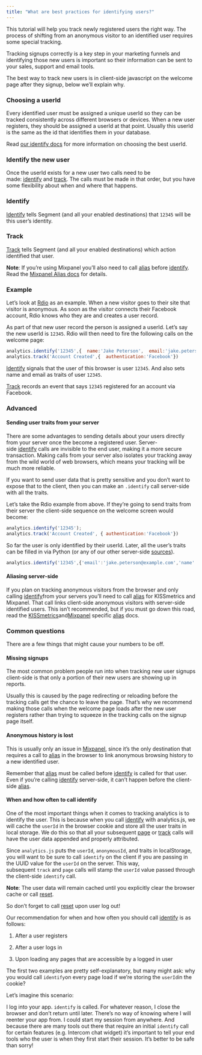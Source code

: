 ```yaml
---
title: "What are best practices for identifying users?"
---
```


This tutorial will help you track newly registered users the right way. The process of shifting from an anonymous visitor to an identified user requires some special tracking.

Tracking signups correctly is a key step in your marketing funnels and identifying those new users is important so their information can be sent to your sales, support and email tools.

The best way to track new users is in client-side javascript on the welcome page after they signup, below we’ll explain why.

### Choosing a userId

Every identified user must be assigned a unique userId so they can be tracked consistently across different browsers or devices. When a new user registers, they should be assigned a userId at that point. Usually this userId is the same as the id that identifies them in your database.

Read [our identify docs](https://segment.com/docs/spec/identify/#user-id) for more information on choosing the best userId.

### Identify the new user

Once the userId exists for a new user two calls need to be made: [identify](https://segment.com/docs/tracking-api/identify) and [track](https://segment.com/docs/tracking-api/track). The calls must be made in that order, but you have some flexibility about when and where that happens.

### Identify

[Identify](https://segment.com/docs/tracking-api/identify) tells Segment (and all your enabled destinations) that `12345` will be this user’s identity.

### Track

[Track](https://segment.com/docs/tracking-api/track) tells Segment (and all your enabled destinations) which action identified that user.

**Note**: If you’re using Mixpanel you’ll also need to call [alias](https://segment.com/docs/tracking-api/alias) before [identify](https://segment.com/docs/tracking-api/identify). Read the [Mixpanel Alias docs](https://segment.com/docs/integrations/mixpanel#alias) for details.

### Example

Let’s look at [Rdio](http://www.rdio.com/?__hstc=222691652.f2c5ed50a3a9703ac3be5283918044ad.1436399176206.1436471072852.1436475066092.6&__hssc=222691652.6.1436475066092&__hsfp=368606253) as an example. When a new visitor goes to their site that visitor is anonymous. As soon as the visitor connects their Facebook account, Rdio knows who they are and creates a user record.

As part of that new user record the person is assigned a userId. Let’s say the new userId is `12345`. Rdio will then need to fire the following calls on the welcome page:

```js
analytics.identify('12345',{  name:'Jake Peterson',  email:'jake.peterson@example.com'});
analytics.track('Account Created',{  authentication:'Facebook'})
```

[Identify](https://segment.com/docs/tracking-api/identify) signals that the user of this browser is user `12345`. And also sets name and email as traits of user `12345`.

[Track](https://segment.com/docs/tracking-api/track) records an event that says `12345` registered for an account via Facebook.

### Advanced

#### Sending user traits from your server

There are some advantages to sending details about your users directly from your server once the become a registered user. Server-side [identify](https://segment.com/docs/tracking-api/identify) calls are invisible to the end user, making it a more secure transaction. Making calls from your server also isolates your tracking away from the wild world of web browsers, which means your tracking will be much more reliable.

If you want to send user data that is pretty sensitive and you don’t want to expose that to the client, then you can make an `.identify` call server-side with all the traits.

Let’s take the Rdio example from above. If they’re going to send traits from their server the client-side sequence on the welcome screen would become:

```js
analytics.identify('12345');
analytics.track('Account Created', { authentication:'Facebook'})
```

So far the user is only identified by their userId. Later, all the user’s traits can be filled in via Python (or any of our other server-side [sources](https://segment.com/docs/sources/server)).

```js
analytics.identify('12345',{'email':'jake.peterson@example.com','name':'Jake Peterson','friends':372,'city':'San Francisco','state':'CA','gender':'Male','age':25,'plan':'Free'})
```

#### Aliasing server-side

If you plan on tracking anonymous visitors from the browser and only calling [identify](https://segment.com/docs/tracking-api/identify)from your servers you’ll need to call [alias](https://segment.com/docs/tracking-api/alias) for KISSmetrics and Mixpanel. That call links client-side anonymous visitors with server-side identified users. This isn’t recommended, but if you must go down this road, read the [KISSmetrics](https://segment.com/docs/integrations/kissmetrics/#aliasing-new-users-server-side)and[Mixpanel](https://segment.com/docs/integrations/mixpanel/#aliasing-server-side) specific [alias](https://segment.com/docs/tracking-api/alias) docs.

### Common questions

There are a few things that might cause your numbers to be off.

#### Missing signups

The most common problem people run into when tracking new user signups client-side is that only a portion of their new users are showing up in reports.

Usually this is caused by the page redirecting or reloading before the tracking calls get the chance to leave the page. That’s why we recommend making those calls when the welcome page loads after the new user registers rather than trying to squeeze in the tracking calls on the signup page itself.

#### Anonymous history is lost

This is usually only an issue in [Mixpanel](https://segment.com/docs/integrations/mixpanel#alias), since it’s the only destination that requires a call to [alias](https://segment.com/docs/tracking-api/alias) in the browser to link anonymous browsing history to a new identified user.

Remember that [alias](https://segment.com/docs/tracking-api/alias) must be called before [identify](https://segment.com/docs/tracking-api/identify) is called for that user. Even if you’re calling [identify](https://segment.com/docs/tracking-api/identify) server-side, it can’t happen before the client-side [alias](https://segment.com/docs/tracking-api/alias).

#### When and how often to call identify

One of the most important things when it comes to tracking analytics is to identify the user. This is because when you call [identify](https://segment.com/docs/tracking-api/identify) with analytics.js, we will cache the `userId` in the browser cookie and store all the user traits in local storage. We do this so that all your subsequent [page](https://segment.com/docs/sources/website/analytics.js/#page) or [track](https://segment.com/docs/sources/website/analytics.js/#track) calls will have the user data appended and properly attributed.

Since `analytics.js` puts the `userId`, `anonymousId`, and traits in localStorage, you will want to be sure to call `identify` on the client if you are passing in the UUID value for the `userId` on the server. This way, subsequent `track` and `page` calls will stamp the `userId` value passed through the client-side `identify` call.

**Note**: The user data will remain cached until you explicitly clear the browser cache or call [reset](https://segment.com/docs/sources/website/analytics.js/#reset-logout).

So don’t forget to call [reset](https://segment.com/docs/sources/website/analytics.js/#reset-logout) upon user log out!

Our recommendation for when and how often you should call [identify](https://segment.com/docs/tracking-api/identify) is as follows:

1.  After a user registers

2.  After a user logs in

3.  Upon loading any pages that are accessible by a logged in user


The first two examples are pretty self-explanatory, but many might ask: why you would call `identify`on every page load if we’re storing the `userId`in the cookie?

Let’s imagine this scenario:

I log into your app. `identify` is called. For whatever reason, I close the browser and don’t return until later. There’s no way of knowing where I will reenter your app from. I could start my session from anywhere. And because there are many tools out there that require an initial `identify` call for certain features (e.g. Intercom chat widget) it’s important to tell your end tools who the user is when they first start their session. It’s better to be safe than sorry!
